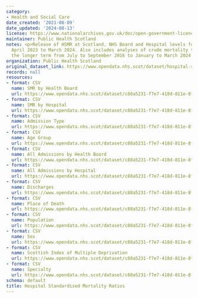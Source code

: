 ```yaml
---
category:
- Health and Social Care
date_created: '2021-08-09'
date_updated: '2024-08-13'
license: https://www.nationalarchives.gov.uk/doc/open-government-licence/version/3/
maintainer: Public Health Scotland
notes: <p>Release of HSMR at Scotland, NHS Board and Hospital levels for the period
  April 2023 to March 2024. Also includes analyses of crude mortality trends over
  the longer term from July to September 2016 to January to March 2024.</p>
organization: Public Health Scotland
original_dataset_link: https://www.opendata.nhs.scot/dataset/hospital-standardised-mortality-ratios
records: null
resources:
- format: CSV
  name: SMR by Health Board
  url: https://www.opendata.nhs.scot/dataset/c88a5231-f7e7-418d-811e-8fc2bec79787/resource/bbd2d05c-4bf0-4d73-95af-14520562ac51/download/2024-08-13_smr_open_data_hb.csv
- format: CSV
  name: SMR by Hospital
  url: https://www.opendata.nhs.scot/dataset/c88a5231-f7e7-418d-811e-8fc2bec79787/resource/ce601640-22c1-4cc5-8478-1d658a992a06/download/2024-08-13_smr_open_data_hosp.csv
- format: CSV
  name: Admission Type
  url: https://www.opendata.nhs.scot/dataset/c88a5231-f7e7-418d-811e-8fc2bec79787/resource/c1769c13-2ec9-4ffb-a39a-de2bb410cd96/download/2024-08-13_admissions_type_open_data.csv
- format: CSV
  name: Age Group
  url: https://www.opendata.nhs.scot/dataset/c88a5231-f7e7-418d-811e-8fc2bec79787/resource/1d71d754-04e8-4694-a02b-b76499ff0ddf/download/2024-08-13_age_group_open_data.csv
- format: CSV
  name: All Admissions by Health Board
  url: https://www.opendata.nhs.scot/dataset/c88a5231-f7e7-418d-811e-8fc2bec79787/resource/46993ca7-3a0a-41a8-8576-575d4b5d4d9d/download/2024-08-13_all_admissions_open_data_hb.csv
- format: CSV
  name: All Admissions by Hospital
  url: https://www.opendata.nhs.scot/dataset/c88a5231-f7e7-418d-811e-8fc2bec79787/resource/01899ea4-2e7e-44f2-8ebe-4dd8a7925391/download/2024-08-13_all_admissions_open_data_hosp.csv
- format: CSV
  name: Discharges
  url: https://www.opendata.nhs.scot/dataset/c88a5231-f7e7-418d-811e-8fc2bec79787/resource/6531e047-857a-47c9-a0e6-6e656d0338f7/download/2024-08-13_discharge_open_data.csv
- format: CSV
  name: Place of Death
  url: https://www.opendata.nhs.scot/dataset/c88a5231-f7e7-418d-811e-8fc2bec79787/resource/651d5a08-5d52-4b34-a67b-7aa8adeb6631/download/2024-08-13_place_open_data.csv
- format: CSV
  name: Population
  url: https://www.opendata.nhs.scot/dataset/c88a5231-f7e7-418d-811e-8fc2bec79787/resource/adcd1154-7983-465c-b7dd-354ed9481305/download/2024-08-13_pop_open_data.csv
- format: CSV
  name: Sex
  url: https://www.opendata.nhs.scot/dataset/c88a5231-f7e7-418d-811e-8fc2bec79787/resource/7390a9a9-b659-4571-b54e-e2528adc6af5/download/2024-08-13_sex_open_data.csv
- format: CSV
  name: Scottish Index of Multiple Deprivation
  url: https://www.opendata.nhs.scot/dataset/c88a5231-f7e7-418d-811e-8fc2bec79787/resource/e6849f09-3a5c-44c6-8029-260882345071/download/2024-08-13_simd_open_data.csv
- format: CSV
  name: Specialty
  url: https://www.opendata.nhs.scot/dataset/c88a5231-f7e7-418d-811e-8fc2bec79787/resource/0ad3d9fc-0f63-4c73-99b6-b2cb8d83301c/download/2024-08-13_spec_open_data.csv
schema: default
title: Hospital Standardised Mortality Ratios
---
```

